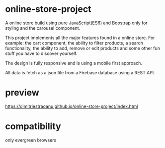 # online-store-project

A online store build using pure JavaScript(ES6) and Boostrap only for styling and the carousel component.

This project implements all the major features found in a online store.
For example: the cart component, the ability to filter products, a search functionality, the ability to add, remove or edit products and some other fun stuff you have to discover yourself.

The design is fully responsive and is using a mobile first approach.

All data is fetch as a json file from a Firebase database using a REST API.

# preview

https://dimitriestraoanu.github.io/online-store-project/index.html

# compatibility

only evergreen browsers
